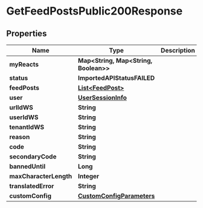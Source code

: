 

# GetFeedPostsPublic200Response


## Properties

| Name | Type | Description | Notes |
|------------ | ------------- | ------------- | -------------|
|**myReacts** | **Map&lt;String, Map&lt;String, Boolean&gt;&gt;** |  |  [optional] |
|**status** | **ImportedAPIStatusFAILED** |  |  |
|**feedPosts** | [**List&lt;FeedPost&gt;**](FeedPost.md) |  |  |
|**user** | [**UserSessionInfo**](UserSessionInfo.md) |  |  [optional] |
|**urlIdWS** | **String** |  |  [optional] |
|**userIdWS** | **String** |  |  [optional] |
|**tenantIdWS** | **String** |  |  [optional] |
|**reason** | **String** |  |  |
|**code** | **String** |  |  |
|**secondaryCode** | **String** |  |  [optional] |
|**bannedUntil** | **Long** |  |  [optional] |
|**maxCharacterLength** | **Integer** |  |  [optional] |
|**translatedError** | **String** |  |  [optional] |
|**customConfig** | [**CustomConfigParameters**](CustomConfigParameters.md) |  |  [optional] |



